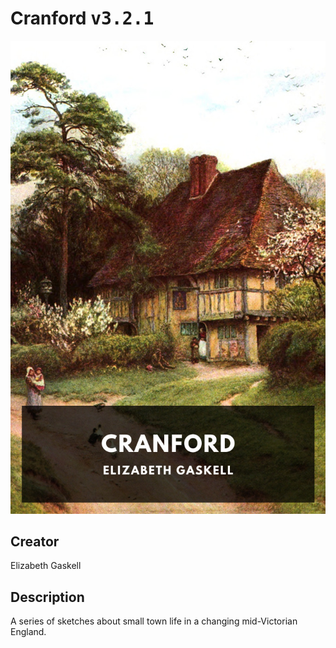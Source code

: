 
# Cranford <kbd>v3.2.1</kbd>

<center>
  <img src="./cover-1024.jpg"/>
</center>

## Creator
Elizabeth Gaskell

## Description
A series of sketches about small town life in a changing mid-Victorian England.

